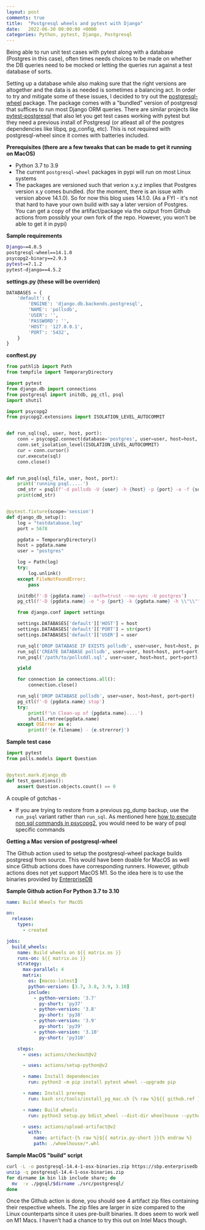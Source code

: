 ```yaml
---
layout: post
comments: true
title:  "Postgresql wheels and pytest with Django"
date:   2022-06-30 00:00:00 +0000
categories: Python, pytest, Django, Postgresql
---
```


Being able to run unit test cases with pytest along with a database (Postgres in this case), often times needs choices to be made on whether the DB queries need to be mocked or letting the queries run against a test database of sorts.

Setting up a database while also making sure that the right versions are altogether and the data is as needed is sometimes a balancing act. In order to try and mitigate some of these issues, I decided to try out the [postgresql-wheel](https://github.com/michelp/postgresql-wheel) package. The package comes with a "bundled" version of postgresql that suffices to run most Django ORM queries. There are similar projects like [pytest-postgresql](https://github.com/ClearcodeHQ/pytest-postgresql) that also let you get test cases working with pytest but they need a previous install of Postgresql (or atleast all of the postgres dependencies like libpq, pg_config, etc). This is not required with postgresql-wheel since it comes with batteries included.

**Prerequisites (there are a few tweaks that can be made to get it running on MacOS)**
- Python 3.7 to 3.9
- The current `postgresql-wheel` packages in pypi will run on most Linux systems
- The packages are versioned such that verion x.y.z implies that Postgres version x.y comes bundled. (for the moment, there is an issue with version above 14.1.0). So for now this blog uses 14.1.0. (As a FYI - it's not that hard to have your own build with say a later version of Postgres. You can get a copy of the artifact/package via the output from Github actions from possibly your own fork of the repo. However, you won't be able to get it in pypi)

**Sample requirements**

```bash
Django==4.0.5
postgresql-wheel==14.1.0
psycopg2-binary==2.9.3
pytest==7.1.2
pytest-django==4.5.2
```

**settings.py (these will be overriden)**

```python
DATABASES = {
    'default': {
        'ENGINE': 'django.db.backends.postgresql',
        'NAME': 'pollsdb',
        'USER': '',
        'PASSWORD': '',
        'HOST': '127.0.0.1',
        'PORT': '5432',
    }
}
```

**conftest.py**

```python
from pathlib import Path
from tempfile import TemporaryDirectory

import pytest
from django.db import connections
from postgresql import initdb, pg_ctl, psql
import shutil

import psycopg2
from psycopg2.extensions import ISOLATION_LEVEL_AUTOCOMMIT


def run_sql(sql, user, host, port):
    conn = psycopg2.connect(database='postgres', user=user, host=host, port=str(port))
    conn.set_isolation_level(ISOLATION_LEVEL_AUTOCOMMIT)
    cur = conn.cursor()
    cur.execute(sql)
    conn.close()


def run_psql(sql_file, user, host, port):
    print('running psql.....')
    cmd_str = psql(f'-d pollsdb -U {user} -h {host} -p {port} -a -f {sql_file}')
    print(cmd_str)


@pytest.fixture(scope='session')
def django_db_setup():
    log = "testdatabase.log"
    port = 5678

    pgdata = TemporaryDirectory()
    host = pgdata.name
    user = "postgres"

    log = Path(log)
    try:
        log.unlink()
    except FileNotFoundError:
        pass

    initdb(f'-D {pgdata.name} --auth=trust --no-sync -U postgres')
    pg_ctl(f'-D {pgdata.name} -o "-p {port} -k {pgdata.name} -h \\"\\"" -l {log} start')

    from django.conf import settings

    settings.DATABASES['default']['HOST'] = host
    settings.DATABASES['default']['PORT'] = str(port)
    settings.DATABASES['default']['USER'] = user

    run_sql('DROP DATABASE IF EXISTS pollsdb', user=user, host=host, port=port)
    run_sql('CREATE DATABASE pollsdb', user=user, host=host, port=port)
    run_psql('/path/to/pollsddl.sql', user=user, host=host, port=port)

    yield

    for connection in connections.all():
        connection.close()

    run_sql('DROP DATABASE pollsdb', user=user, host=host, port=port)
    pg_ctl(f'-D {pgdata.name} stop')
    try:
        print(f'\n Clean-up of {pgdata.name}....')
        shutil.rmtree(pgdata.name)
    except OSError as e:
        print(f'{e.filename} - {e.strerror}')
```

**Sample test case**

```python
import pytest
from polls.models import Question


@pytest.mark.django_db
def test_questions():
    assert Question.objects.count() == 0
```

A couple of gotchas -
- If you are trying to restore from a previous pg_dump backup, use the `run_psql` variant rather than `run_sql`. As mentioned here [how to execute non sql commands in psycopg2](https://stackoverflow.com/questions/53077083/how-to-execute-non-sql-commands-in-psycopg2), you would need to be wary of psql specific commands


**Getting a Mac version of postgresql-wheel**

The Github action used to setup the postgresql-wheel package builds postgresql from source. This would have been doable for MacOS as well since Github actions does have corresponding runners. However, github actions does not yet support MacOS M1. So the idea here is to use the binaries provided by [EnterpriseDB](https://www.enterprisedb.com/download-postgresql-binaries)

**Sample Github action For Python 3.7 to 3.10**

```yml
name: Build Wheels for MacOS

on:
  release:
    types:
      - created

jobs:
  build_wheels:
    name: Build wheels on ${{ matrix.os }}
    runs-on: ${{ matrix.os }}
    strategy:
      max-parallel: 4
      matrix:
        os: [macos-latest]
        python-version: [3.7, 3.8, 3.9, 3.10]
        include:
          - python-version: '3.7'
            py-short: 'py37'
          - python-version: '3.8'
            py-short: 'py38'
          - python-version: '3.9'
            py-short: 'py39'
          - python-version: '3.10'
            py-short: 'py310'

    steps:
      - uses: actions/checkout@v2

      - uses: actions/setup-python@v2

      - name: Install dependencies
        run: python3 -m pip install pytest wheel --upgrade pip

      - name: Install prereqs
        run: bash src/tools/install_pg_mac.sh {% raw %}${{ github.ref }}{% endraw %}

      - name: Build wheels
        run: python3 setup.py bdist_wheel --dist-dir wheelhouse --python-tag {% raw %}${{ matrix.py-short }}{% endraw %}

      - uses: actions/upload-artifact@v2
        with:
          name: artifact-{% raw %}${{ matrix.py-short }}{% endraw %}
          path: ./wheelhouse/*.whl
```

**Sample MacOS "build" script**

```bash
curl -L -o postgresql-14.4-1-osx-binaries.zip https://sbp.enterprisedb.com/getfile.jsp?fileid=1258117
unzip -q postgresql-14.4-1-osx-binaries.zip
for dirname in bin lib include share; do
  mv  -v ./pgsql/$dirname ./src/postgresql/
done
```

Once the Github action is done, you should see 4 artifact zip files containing their respective wheels. The zip files are larger in size compared to the Linux counterparts since it uses pre-built binaries. It does seem to work well on M1 Macs. I haven't had a chance to try this out on Intel Macs though.
